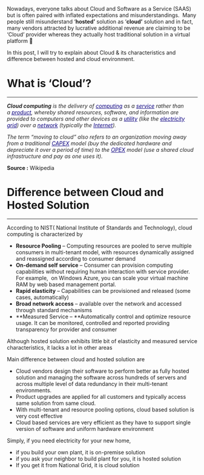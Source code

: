 
Nowadays, everyone talks about Cloud and Software as a Service (SAAS) but is often paired with inflated expectations and misunderstandings.  Many people still misunderstand &#8216;**hosted&#8217;** solution as &#8216;**cloud&#8217;** solution and in fact, many vendors attracted by lucrative additional revenue are claiming to be &#8216;Cloud&#8217; provider whereas they actually host traditional solution in a virtual platform 🙁

In this post, I will try to explain about Cloud & its characteristics and difference between hosted and cloud environment.

# What is &#8216;Cloud&#8217;?

* * *

_<b style="color: #252525;">Cloud computing</b><span style="color: #252525;"> is the delivery of </span><a style="color: #0b0080;" title="Computing" href="http://en.wikipedia.org/wiki/Computing">computing</a><span style="color: #252525;"> as a </span><a style="color: #0b0080;" title="Service (economics)" href="http://en.wikipedia.org/wiki/Service_(economics)">service</a><span style="color: #252525;"> rather than a </span><a style="color: #0b0080;" title="Product (business)" href="http://en.wikipedia.org/wiki/Product_(business)">product</a><span style="color: #252525;">, whereby shared resources, software, and information are provided to computers and other devices as a </span><a style="color: #0b0080;" title="Utility computing" href="http://en.wikipedia.org/wiki/Utility_computing">utility</a><span style="color: #252525;"> (like the </span><a style="color: #0b0080;" title="Electrical grid" href="http://en.wikipedia.org/wiki/Electrical_grid">electricity grid</a><span style="color: #252525;">) over a </span><a style="color: #0b0080;" title="Computer network" href="http://en.wikipedia.org/wiki/Computer_network">network</a><span style="color: #252525;"> (typically the </span><a style="color: #0b0080;" title="Internet" href="http://en.wikipedia.org/wiki/Internet">Internet</a><span style="color: #252525;">). </span>_

_<span style="color: #252525;">The term &#8220;moving to cloud&#8221; also refers to an organization moving away from a traditional </span><a style="color: #0b0080;" title="Capital expenditure" href="http://en.wikipedia.org/wiki/Capital_expenditure">CAPEX</a><span style="color: #252525;"> model (buy the dedicated hardware and depreciate it over a period of time) to the </span><a style="color: #0b0080;" title="Operating expense" href="http://en.wikipedia.org/wiki/Operating_expense">OPEX</a><span style="color: #252525;"> model (use a shared cloud infrastructure and pay as one uses it).</span>_

**Source :** Wikipedia

# Difference between Cloud and Hosted Solution

* * *

According to NIST( National Institute of Standards and Technology), cloud computing is characterized by

  * **Resource Pooling** &#8211; Computing resources are pooled to serve multiple consumers in multi-tenant model, with resources dynamically assigned and reassigned according to consumer demand
  * **On-demand self service** &#8211; Consumer can provision computing capabilities without requiring human interaction with service provider. For example,  on Windows Azure, you can scale your virtual machine RAM by web based management portal.
  * **Rapid elasticity** &#8211; Capabilities can be provisioned and released (some cases, automatically)
  * **Broad network access** &#8211; available over the network and accessed through standard mechanisms
  * **Measured Service &#8211; **Automatically control and optimize resource usage. It can be monitored, controlled and reported providing transparency for provider and consumer

Although hosted solution exhibits little bit of elasticity and measured service characteristics, it lacks a lot in other areas

Main difference between cloud and hosted solution are

  * Cloud vendors design their software to perform better as fully hosted solution and managing the software across hundreds of servers and across multiple level of data redundancy in their multi-tenant environments.
  * Product upgrades are applied for all customers and typically access same solution from same cloud.
  * With multi-tenant and resource pooling options, cloud based solution is very cost effective
  * Cloud based services are very efficient as they have to support single version of software and uniform hardware environment

Simply, if you need electricity for your new home,

  * if you build your own plant, it is on-premise solution
  * if you ask your neighbor to build plant for you, it is hosted solution
  * If you get it from National Grid, it is cloud solution